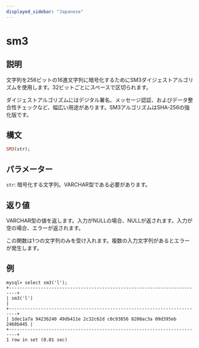 ```yaml
---
displayed_sidebar: "Japanese"
---
```


# sm3

## 説明

文字列を256ビットの16進文字列に暗号化するためにSM3ダイジェストアルゴリズムを使用します。32ビットごとにスペースで区切られます。

ダイジェストアルゴリズムにはデジタル署名、メッセージ認証、およびデータ整合性チェックなど、幅広い用途があります。SM3アルゴリズムはSHA-256の強化版です。

## 構文

```Haskell
SM3(str);
```

## パラメーター

`str`: 暗号化する文字列。VARCHAR型である必要があります。

## 返り値

VARCHAR型の値を返します。入力がNULLの場合、NULLが返されます。入力が空の場合、エラーが返されます。

この関数は1つの文字列のみを受け入れます。複数の入力文字列があるとエラーが発生します。

## 例

```Plain Text
mysql> select sm3('l');
+-------------------------------------------------------------------------+
| sm3('l')                                                                |
+-------------------------------------------------------------------------+
| 1dec1a7a 94236240 49db411e 2c32c62d c0c93856 8208ac3a 09d395eb 2468b445 |
+-------------------------------------------------------------------------+
1 row in set (0.01 sec)
```